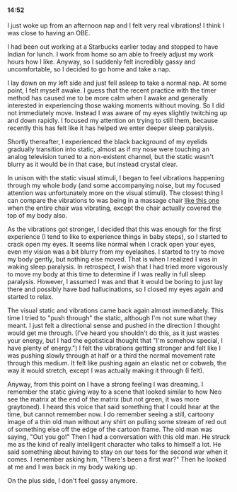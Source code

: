 #### 14:52
I just woke up from an afternoon nap and I felt very real vibrations!
I think I was close to having an OBE.

I had been out working at a Starbucks earlier today and stopped to have Indian for lunch.
I work from home so am able to freely adjust my work hours how I like.
Anyway, so I suddenly felt incredibly gassy and uncomfortable, so I decided to go home and take a nap.

I lay down on my left side and just fell asleep to take a normal nap.
At some point, I felt myself awake.
I guess that the recent practice with the timer method has caused me to be more calm when I awake and generally interested in experiencing those waking moments without moving.
So I did not immediately move.
Instead I was aware of my eyes slightly twitching up and down rapidly.
I focused my attention on trying to still them, because recently this has felt like it has helped we enter deeper sleep paralysis.

Shortly thereafter, I experienced the black background of my eyelids gradually transition into static, almost as if my nose were touching an analog television tuned to a non-existent channel, but the static wasn't blurry as it would be in that case, but instead crystal clear.

In unison with the static visual stimuli, I began to feel vibrations happening through my whole body (and some accompanying noise, but my focused attention was unfortunately more on the visual stimuli).
The closest thing I can compare the vibrations to was being in a massage chair [like this one](https://github.com/rakudayo/consciousness/blob/master/logs/resources/ep30005brownrecline.jpg?raw=true) when the entire chair was vibrating, except the chair actually covered the top of my body also.

As the vibrations got stronger, I decided that this was enough for the first experience (I tend to like to experience things in baby steps), so I started to crack open my eyes.
It seems like normal when I crack open your eyes, even my vision was a bit blurry from my eyelashes.
I started to try to move my body gently, but nothing else moved.
That is when I realized I was in waking sleep paralysis.
In retrospect, I wish that I had tried more vigorously to move my body at this time to determine if I was really in full sleep paralysis.
However, I assumed I was and that it would be boring to just lay there and possibly have bad hallucinations, so I closed my eyes again and started to relax.

The visual static and vibrations came back again almost immediately.
This time I tried to "push through" the static, although I'm not sure what they meant.
I just felt a directional sense and pushed in the direction I thought would get me through.
(I've heard you shouldn't do this, as it just wastes your energy, but I had the egotistical thought that "I'm somehow special, I have plenty of energy.")
I felt the vibrations getting stronger and felt like I was pushing slowly through at half or a third the normal movement rate through this medium.
It felt like pushing again an elastic net or cobweb, the way it would stretch, except I was actually making it through (I felt).

Anyway, from this point on I have a strong feeling I was dreaming.
I remember the static giving way to a scene that looked similar to how Neo see the matrix at the end of the matrix (but not green, it was more graytoned).
I heard this voice that said something that I could hear at the time, but cannot remember now.
I do remember seeing a still, cartoony image of a thin old man without any shirt on pulling some stream of red out of something else off the edge of the cartoon frame.
The old man was saying, "Out you go!"
Then I had a conversation with this old man.
He struck me as the kind of really intelligent character who talks to himself a lot.
He said something about having to stay on our toes for the second war when it comes.
I remember asking him, "There's been a first war?"
Then he looked at me and I was back in my body waking up.

On the plus side, I don't feel gassy anymore.